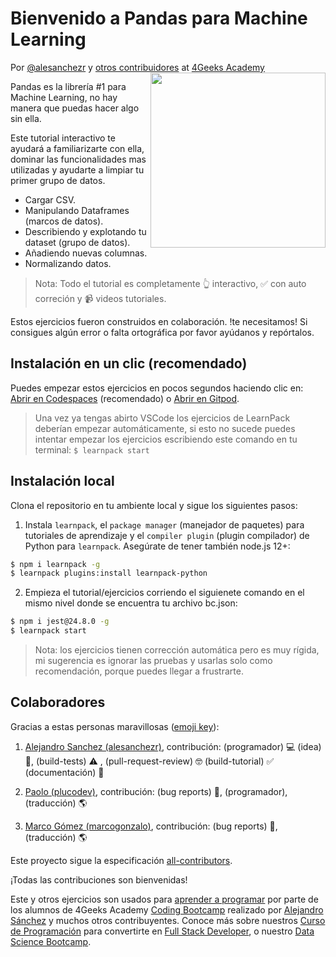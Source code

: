 <!-- hide -->
# Bienvenido a Pandas para Machine Learning

Por <a href="https://twitter.com/alesanchezr">@alesanchezr</a> y <a href="https://github.com/4GeeksAcademy/python-functions-programming-exercises/graphs/contributors">otros contribuidores</a> at <a href="http://4geeksacademy.co/">4Geeks Academy</a><a href="https://www.4geeksacademy.co"><img height="280" align="right" src="https://github.com/4GeeksAcademy/python-pandas-tutorial/blob/main/.learn/assets/pandas_cover.png?raw=true"></a>
<!-- endhide -->

Pandas es la librería #1 para Machine Learning, no hay manera que puedas hacer algo sin ella.

Este tutorial interactivo te ayudará a familiarizarte con ella, dominar las funcionalidades mas utilizadas y ayudarte a limpiar tu primer grupo de datos.

- Cargar CSV.  
- Manipulando Dataframes (marcos de datos).  
- Describiendo y explotando tu dataset (grupo de datos).
- Añadiendo nuevas columnas.
- Normalizando datos. 

> Nota: Todo el tutorial es completamente 👆 interactivo, ✅ con auto correción y 📹 videos tutoriales.

Estos ejercicios fueron construidos en colaboración. !te necesitamos! Si consigues algún error o falta ortográfica por favor ayúdanos y repórtalos.

<!-- hide -->

## Instalación en un clic (recomendado)

Puedes empezar estos ejercicios en pocos segundos haciendo clic en: [Abrir en Codespaces](https://codespaces.new/?repo=4GeeksAcademy/python-pandas-tutorial) (recomendado) o [Abrir en Gitpod](https://gitpod.io#https://github.com/4GeeksAcademy/python-pandas-tutorial).

> Una vez ya tengas abirto VSCode los ejercicios de LearnPack deberían empezar automáticamente, si esto no sucede puedes intentar empezar los ejercicios escribiendo este comando en tu terminal: `$ learnpack start`

## Instalación local

Clona el repositorio en tu ambiente local y sigue los siguientes pasos:

1. Instala `learnpack`, el `package manager` (manejador de paquetes) para tutoriales de aprendizaje y el `compiler plugin` (plugin compilador) de Python para `learnpack`. Asegúrate de tener también node.js 12+: 

```sh
$ npm i learnpack -g
$ learnpack plugins:install learnpack-python
```

2. Empieza el tutorial/ejercicios corriendo el siguienete comando en el mismo nivel donde se encuentra tu archivo bc.json:

```sh
$ npm i jest@24.8.0 -g
$ learnpack start
```

<!-- endhide -->

> Nota: los ejercicios tienen corrección automática pero es muy rígida, mi sugerencia es ignorar las pruebas y usarlas solo como recomendación, porque puedes llegar a frustrarte.

 ## Colaboradores

Gracias a estas personas maravillosas ([emoji key](https://github.com/kentcdodds/all-contributors#emoji-key)):

1. [Alejandro Sanchez (alesanchezr)](https://github.com/alesanchezr), contribución: (programador) 💻 (idea) 🤔, (build-tests) ⚠️ , (pull-request-review) 🤓 (build-tutorial) ✅ (documentación) 📖

2. [Paolo (plucodev)](https://github.com/plucodev), contribución: (bug reports) 🐛, (programador), (traducción) 🌎

3. [Marco Gómez (marcogonzalo)](https://github.com/marcogonzalo), contribución: (bug reports) 🐛, (traducción) 🌎

Este proyecto sigue la especificación [all-contributors](https://github.com/kentcdodds/all-contributors).

¡Todas las contribuciones son bienvenidas!

Este y otros ejercicios son usados para [aprender a programar](https://4geeksacademy.com/es/aprender-a-programar/aprender-a-programar-desde-cero) por parte de los alumnos de 4Geeks Academy [Coding Bootcamp](https://4geeksacademy.com/us/coding-bootcamp) realizado por [Alejandro Sánchez](https://twitter.com/alesanchezr) y muchos otros contribuyentes. Conoce más sobre nuestros [Curso de Programación](https://4geeksacademy.com/es/curso-de-programacion-desde-cero?lang=es) para convertirte en [Full Stack Developer](https://4geeksacademy.com/es/coding-bootcamps/desarrollador-full-stack/?lang=es), o nuestro [Data Science Bootcamp](https://4geeksacademy.com/es/coding-bootcamps/curso-datascience-machine-learning).
